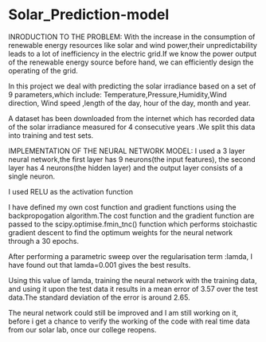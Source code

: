 # Solar_Prediction-model


INRODUCTION TO THE PROBLEM:
With the increase in the consumption of renewable energy resources like solar and wind power,their unpredictability leads to a lot of inefficiency in the electric grid.If we know the power output of the renewable energy source before hand, we can efficiently design the operating of the grid.

In this project we deal with predicting the solar irradiance based on a set of 9 parameters,which include: Temperature,Pressure,Humidity,Wind direction, Wind speed ,length of the day, hour of the day, month and year.

A dataset has been downloaded from the internet which has recorded data of the solar irradiance measured for 4 consecutive years .We split this data into training and test sets.


IMPLEMENTATION OF THE NEURAL NETWORK MODEL:
I used a 3 layer neural network,the first layer has 9  neurons(the input features), the second layer has 4 neurons(the hidden layer) and the output layer consists of a single neuron.

I used RELU as the activation function

I have defined my own cost function and gradient functions using the backpropogation algorithm.The cost function and the gradient function are passed to the scipy.optimise.fmin_tnc() function which performs stoichastic gradient descent to find the optimum weights for the neural network through a 30 epochs.

After performing a parametric sweep over the regularisation term :lamda, I have found out that lamda=0.001 gives the best results.

Using this value of lamda, training the neural network with the training data, and using it upon the test data it results in a mean error of 3.57 over the test data.The standard deviation of the error is around 2.65.

The neural network could still be improved and I am still working on it, before i get a chance to verify the working of the code with real time data from our solar lab, once our college reopens.

